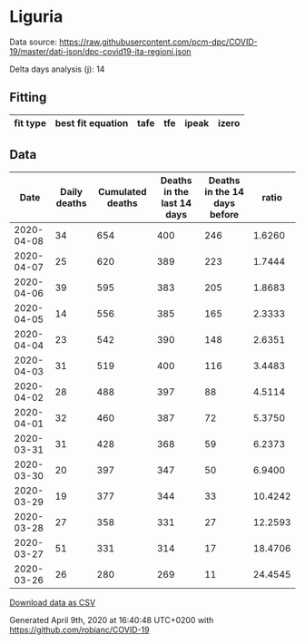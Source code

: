 # Liguria

Data source: https://raw.githubusercontent.com/pcm-dpc/COVID-19/master/dati-json/dpc-covid19-ita-regioni.json

Delta days analysis (j): 14

## Fitting 
|fit type|best fit equation|tafe|tfe|ipeak|izero|
|-------|-----|--------|------|---|---|

## Data
|Date|Daily deaths|Cumulated deaths|Deaths in the last 14 days|Deaths in the 14 days before|ratio|
|----|----------|-----------|-------|--------------------|-----|
|2020-04-08|34|654|400|246|1.6260|
|2020-04-07|25|620|389|223|1.7444|
|2020-04-06|39|595|383|205|1.8683|
|2020-04-05|14|556|385|165|2.3333|
|2020-04-04|23|542|390|148|2.6351|
|2020-04-03|31|519|400|116|3.4483|
|2020-04-02|28|488|397|88|4.5114|
|2020-04-01|32|460|387|72|5.3750|
|2020-03-31|31|428|368|59|6.2373|
|2020-03-30|20|397|347|50|6.9400|
|2020-03-29|19|377|344|33|10.4242|
|2020-03-28|27|358|331|27|12.2593|
|2020-03-27|51|331|314|17|18.4706|
|2020-03-26|26|280|269|11|24.4545|

[Download data as CSV](COVID-19_liguria_j14_2020-04-08.csv)

Generated April 9th, 2020 at 16:40:48 UTC+0200 with https://github.com/robianc/COVID-19
